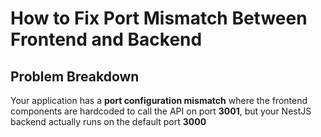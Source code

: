 # How to Fix Port Mismatch Between Frontend and Backend

## Problem Breakdown

Your application has a **port configuration mismatch** where the frontend components are hardcoded to call the API on port **3001**, but your NestJS backend actually runs on the default port **3000**